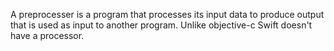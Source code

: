 A preprocesser is a program that processes its input data to produce output that is used as input to another program. Unlike objective-c Swift doesn't have a processor.